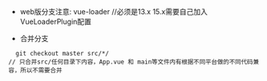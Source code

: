 - web版分支注意:
vue-loader //必须是13.x  15.x需要自己加入VueLoaderPlugin配置

- 合并分支
```
  git checkout master src/*/
// 只合并src/任何目录下内容，App.vue 和 main等文件内有根据不同平台做的不同代码兼容，所以不需要合并
```

